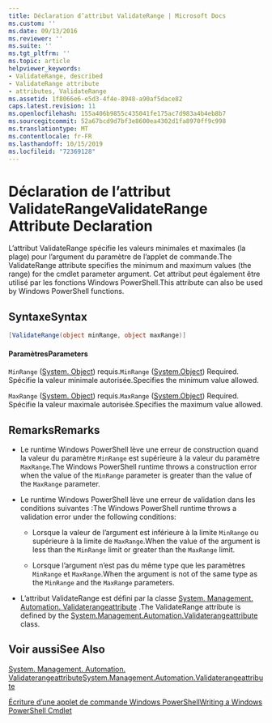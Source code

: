 ```yaml
---
title: Déclaration d’attribut ValidateRange | Microsoft Docs
ms.custom: ''
ms.date: 09/13/2016
ms.reviewer: ''
ms.suite: ''
ms.tgt_pltfrm: ''
ms.topic: article
helpviewer_keywords:
- ValidateRange, described
- ValidateRange attribute
- attributes, ValidateRange
ms.assetid: 1f8066e6-e5d3-4f4e-8948-a90af5dace82
caps.latest.revision: 11
ms.openlocfilehash: 155a406b9855c435041fe175ac7d983a4b4eb8b7
ms.sourcegitcommit: 52a67bcd9d7bf3e8600ea4302d1fa8970ff9c998
ms.translationtype: MT
ms.contentlocale: fr-FR
ms.lasthandoff: 10/15/2019
ms.locfileid: "72369128"
---
```

# <a name="validaterange-attribute-declaration"></a><span data-ttu-id="7173f-102">Déclaration de l’attribut ValidateRange</span><span class="sxs-lookup"><span data-stu-id="7173f-102">ValidateRange Attribute Declaration</span></span>

<span data-ttu-id="7173f-103">L’attribut ValidateRange spécifie les valeurs minimales et maximales (la plage) pour l’argument du paramètre de l’applet de commande.</span><span class="sxs-lookup"><span data-stu-id="7173f-103">The ValidateRange attribute specifies the minimum and maximum values (the range) for the cmdlet parameter argument.</span></span> <span data-ttu-id="7173f-104">Cet attribut peut également être utilisé par les fonctions Windows PowerShell.</span><span class="sxs-lookup"><span data-stu-id="7173f-104">This attribute can also be used by Windows PowerShell functions.</span></span>

## <a name="syntax"></a><span data-ttu-id="7173f-105">Syntaxe</span><span class="sxs-lookup"><span data-stu-id="7173f-105">Syntax</span></span>

```csharp
[ValidateRange(object minRange, object maxRange)]
```

#### <a name="parameters"></a><span data-ttu-id="7173f-106">Paramètres</span><span class="sxs-lookup"><span data-stu-id="7173f-106">Parameters</span></span>

<span data-ttu-id="7173f-107">`MinRange` ([System. Object](/dotnet/api/system.object)) requis.</span><span class="sxs-lookup"><span data-stu-id="7173f-107">`MinRange` ([System.Object](/dotnet/api/system.object)) Required.</span></span> <span data-ttu-id="7173f-108">Spécifie la valeur minimale autorisée.</span><span class="sxs-lookup"><span data-stu-id="7173f-108">Specifies the minimum value allowed.</span></span>

<span data-ttu-id="7173f-109">`MaxRange` ([System. Object](/dotnet/api/system.object)) requis.</span><span class="sxs-lookup"><span data-stu-id="7173f-109">`MaxRange` ([System.Object](/dotnet/api/system.object)) Required.</span></span> <span data-ttu-id="7173f-110">Spécifie la valeur maximale autorisée.</span><span class="sxs-lookup"><span data-stu-id="7173f-110">Specifies the maximum value allowed.</span></span>

## <a name="remarks"></a><span data-ttu-id="7173f-111">Remarks</span><span class="sxs-lookup"><span data-stu-id="7173f-111">Remarks</span></span>

- <span data-ttu-id="7173f-112">Le runtime Windows PowerShell lève une erreur de construction quand la valeur du paramètre `MinRange` est supérieure à la valeur du paramètre `MaxRange`.</span><span class="sxs-lookup"><span data-stu-id="7173f-112">The Windows PowerShell runtime throws a construction error when the value of the `MinRange` parameter is greater than the value of the `MaxRange` parameter.</span></span>

- <span data-ttu-id="7173f-113">Le runtime Windows PowerShell lève une erreur de validation dans les conditions suivantes :</span><span class="sxs-lookup"><span data-stu-id="7173f-113">The Windows PowerShell runtime throws a validation error under the following conditions:</span></span>

    - <span data-ttu-id="7173f-114">Lorsque la valeur de l’argument est inférieure à la limite `MinRange` ou supérieure à la limite de `MaxRange`.</span><span class="sxs-lookup"><span data-stu-id="7173f-114">When the value of the argument is less than the `MinRange` limit or greater than the `MaxRange` limit.</span></span>

    - <span data-ttu-id="7173f-115">Lorsque l’argument n’est pas du même type que les paramètres `MinRange` et `MaxRange`.</span><span class="sxs-lookup"><span data-stu-id="7173f-115">When the argument is not of the same type as the `MinRange` and the `MaxRange` parameters.</span></span>

- <span data-ttu-id="7173f-116">L’attribut ValidateRange est défini par la classe [System. Management. Automation. Validaterangeattribute](/dotnet/api/System.Management.Automation.ValidateRangeAttribute) .</span><span class="sxs-lookup"><span data-stu-id="7173f-116">The ValidateRange attribute is defined by the [System.Management.Automation.Validaterangeattribute](/dotnet/api/System.Management.Automation.ValidateRangeAttribute) class.</span></span>

## <a name="see-also"></a><span data-ttu-id="7173f-117">Voir aussi</span><span class="sxs-lookup"><span data-stu-id="7173f-117">See Also</span></span>

[<span data-ttu-id="7173f-118">System. Management. Automation. Validaterangeattribute</span><span class="sxs-lookup"><span data-stu-id="7173f-118">System.Management.Automation.Validaterangeattribute</span></span>](/dotnet/api/System.Management.Automation.ValidateRangeAttribute)

[<span data-ttu-id="7173f-119">Écriture d’une applet de commande Windows PowerShell</span><span class="sxs-lookup"><span data-stu-id="7173f-119">Writing a Windows PowerShell Cmdlet</span></span>](./writing-a-windows-powershell-cmdlet.md)
